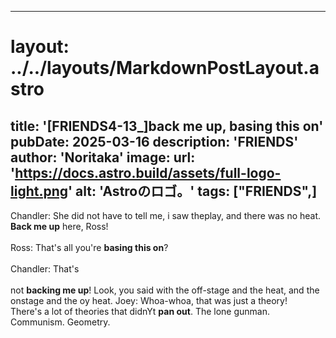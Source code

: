 
---
# layout: ../../layouts/MarkdownPostLayout.astro
title: '[FRIENDS4-13_]back me up, basing this on'
pubDate: 2025-03-16
description: 'FRIENDS'
author: 'Noritaka'
image:
    url: 'https://docs.astro.build/assets/full-logo-light.png'
    alt: 'Astroのロゴ。'
tags: ["FRIENDS",]
---

Chandler: She did not have to tell me, i saw theplay, and there was no heat. **Back me up** here, Ross!<br>
<br>
Ross: That's all you're **basing this on**?<br>
<br>
Chandler: That's <br>
<br>not **backing me up**! Look, you said with the off-stage and the heat, and the onstage and the oy heat.
Joey: Whoa-whoa, that was just a theory!<br>
There's a lot of theories that didnYt **pan out**. The lone gunman. Communism. Geometry.
